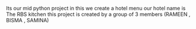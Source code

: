 Its our mid python project 
in this we create a hotel menu
our hotel name is The RBS kitchen
this project is created by a group of 3 members (RAMEEN , BISMA , SAMINA)
